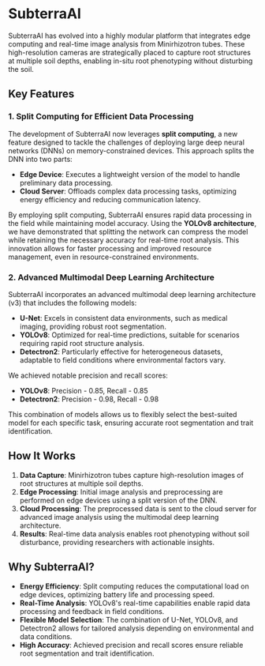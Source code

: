 # SubterraAI

SubterraAI has evolved into a highly modular platform that integrates edge computing and real-time image analysis from Minirhizotron tubes. These high-resolution cameras are strategically placed to capture root structures at multiple soil depths, enabling in-situ root phenotyping without disturbing the soil.

## Key Features

### 1. **Split Computing for Efficient Data Processing**
The development of SubterraAI now leverages **split computing**, a new feature designed to tackle the challenges of deploying large deep neural networks (DNNs) on memory-constrained devices. This approach splits the DNN into two parts:
- **Edge Device**: Executes a lightweight version of the model to handle preliminary data processing.
- **Cloud Server**: Offloads complex data processing tasks, optimizing energy efficiency and reducing communication latency.

By employing split computing, SubterraAI ensures rapid data processing in the field while maintaining model accuracy. Using the **YOLOv8 architecture**, we have demonstrated that splitting the network can compress the model while retaining the necessary accuracy for real-time root analysis. This innovation allows for faster processing and improved resource management, even in resource-constrained environments.

### 2. **Advanced Multimodal Deep Learning Architecture**
SubterraAI incorporates an advanced multimodal deep learning architecture (v3) that includes the following models:
- **U-Net**: Excels in consistent data environments, such as medical imaging, providing robust root segmentation.
- **YOLOv8**: Optimized for real-time predictions, suitable for scenarios requiring rapid root structure analysis.
- **Detectron2**: Particularly effective for heterogeneous datasets, adaptable to field conditions where environmental factors vary.

We achieved notable precision and recall scores:
- **YOLOv8**: Precision - 0.85, Recall - 0.85
- **Detectron2**: Precision - 0.98, Recall - 0.98

This combination of models allows us to flexibly select the best-suited model for each specific task, ensuring accurate root segmentation and trait identification.

## How It Works

1. **Data Capture**: Minirhizotron tubes capture high-resolution images of root structures at multiple soil depths.
2. **Edge Processing**: Initial image analysis and preprocessing are performed on edge devices using a split version of the DNN.
3. **Cloud Processing**: The preprocessed data is sent to the cloud server for advanced image analysis using the multimodal deep learning architecture.
4. **Results**: Real-time data analysis enables root phenotyping without soil disturbance, providing researchers with actionable insights.

## Why SubterraAI?

- **Energy Efficiency**: Split computing reduces the computational load on edge devices, optimizing battery life and processing speed.
- **Real-Time Analysis**: YOLOv8's real-time capabilities enable rapid data processing and feedback in field conditions.
- **Flexible Model Selection**: The combination of U-Net, YOLOv8, and Detectron2 allows for tailored analysis depending on environmental and data conditions.
- **High Accuracy**: Achieved precision and recall scores ensure reliable root segmentation and trait identification.



